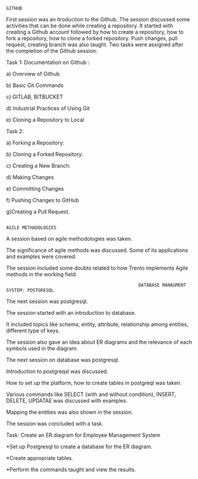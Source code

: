                                                                                   GITHUB
 First session was an itroduction to the Github. The session discussed some activities that can be done while creating a repository.
 It started with creating a Github account followed by how to create a repository, how to fork a repository, how to clone a forked repository.
 Push changes, pull request, creating branch was also taught.
 Two tasks were assigned after the completion of the Github session:
 
 Task 1: Documentation on Github :

 a) Overview of Github
 
 b) Basic Git Commands
 
 c) GITLAB, BITBUCKET
 
 d) Industrial Practices of Using Git
 
 e) Cloning a Repository to Local
 
 Task 2: 
 
 a) Forking a Repository: 
 
 b) Cloning a Forked Repository: 
 
 c) Creating a New Branch: 
 
 d) Making Changes
 
 e) Committing Changes
 
 f) Pushing Changes to GitHub
 
 g)Creating a Pull Request.
                                                                              
 
                                                                      AGILE METHADOLOGIES

A session based on agile methodologies was taken.

The significance of agile methods was discussed. Some of its applications and examples were covered.

The session included some doubts related to how Trento implements Agile methods in the working field.

    
                                                      DATABASE MANAGMENT SYSTEM: POSTGRESQL

The next session was postgresql.

The session started with an introduction to database.

It included topics like schema, entity, attribute, relationship among entities, different type of keys.

The session also gave an idea about ER diagrams and the relevance of each symbols used in the diagram.

The next session on database was postgresql.

Introduction to postgreqsl was discussed.

How to set up the platform, how to create tables in postgreql was taken.

Various commands like SELECT (with and without condition), INSERT, DELETE, UPDATAE was discussed with examples.

Mapping the entities was also shown in the session.

The session was concluded with a task.

Task: Create an ER diagram for Employee Management System

*Set up Postgresql to create a database for the ER diagram.

*Create appropriate tables.

*Perform the commands taught and view the results.

                                                                                  
